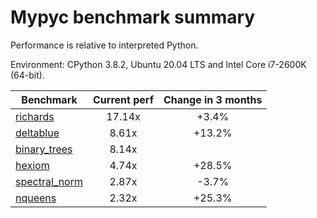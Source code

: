 # Mypyc benchmark summary

Performance is relative to interpreted Python.

Environment: CPython 3.8.2, Ubuntu 20.04 LTS and Intel Core i7-2600K (64-bit).

| Benchmark | Current perf | Change in 3 months |
| --- | :---: | :---: |
| [richards](benchmarks/richards.md) | 17.14x | +3.4% |
| [deltablue](benchmarks/deltablue.md) | 8.61x | +13.2% |
| [binary_trees](benchmarks/binary_trees.md) | 8.14x |  |
| [hexiom](benchmarks/hexiom.md) | 4.74x | +28.5% |
| [spectral_norm](benchmarks/spectral_norm.md) | 2.87x | -3.7% |
| [nqueens](benchmarks/nqueens.md) | 2.32x | +25.3% |
